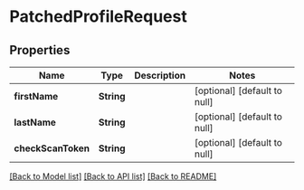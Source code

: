 # PatchedProfileRequest
## Properties

Name | Type | Description | Notes
------------ | ------------- | ------------- | -------------
**firstName** | **String** |  | [optional] [default to null]
**lastName** | **String** |  | [optional] [default to null]
**checkScanToken** | **String** |  | [optional] [default to null]

[[Back to Model list]](../index.md#documentation-for-models) [[Back to API list]](../index.md#documentation-for-api-endpoints) [[Back to README]](../index.md)

